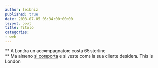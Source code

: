 ```yaml
---
author: leibniz
published: true
date: 2003-07-05 06:34:00+00:00
layout: post
title: Titolo
categories:
- web
---
```


 **   A Londra un accompagnatore costa 65 sterline   
** Ma almeno [ si comporta](http://www.thisislondon.com/lifeandstyle/articles/5608292?source=Evening%20Standard) e si veste come la sua cliente desidera.
This is London
